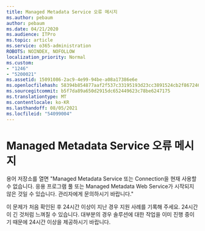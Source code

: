 ```yaml
---
title: Managed Metadata Service 오류 메시지
ms.author: pebaum
author: pebaum
ms.date: 04/21/2020
ms.audience: ITPro
ms.topic: article
ms.service: o365-administration
ROBOTS: NOINDEX, NOFOLLOW
localization_priority: Normal
ms.custom:
- "1246"
- "5200021"
ms.assetid: 15091086-2ac9-4e99-94be-a08a17386e6e
ms.openlocfilehash: 58394b854877aaf2f537c33195193d23cc3891524cb2f867246ba4bf5f9e73a0
ms.sourcegitcommit: b5f7da89a650d2915dc652449623c78be6247175
ms.translationtype: MT
ms.contentlocale: ko-KR
ms.lasthandoff: 08/05/2021
ms.locfileid: "54099004"
---
```

# <a name="managed-metadata-service-error-message"></a>Managed Metadata Service 오류 메시지

용어 저장소를 열면 "Managed Metadata Service 또는 Connection을 현재 사용할 수 없습니다. 응용 프로그램 풀 또는 Managed Metadata Web Service가 시작되지 않은 것일 수 있습니다. 관리자에게 문의하시기 바랍니다."
  
이 문제가 처음 확인된 후 24시간 이상이 지난 경우 지원 사례를 기록해 주세요. 24시간이 긴 것처럼 느껴질 수 있습니다. 대부분의 경우 솔루션에 대한 작업을 이미 진행 중이기 때문에 24시간 이상을 제공하시기 바랍니다.
  